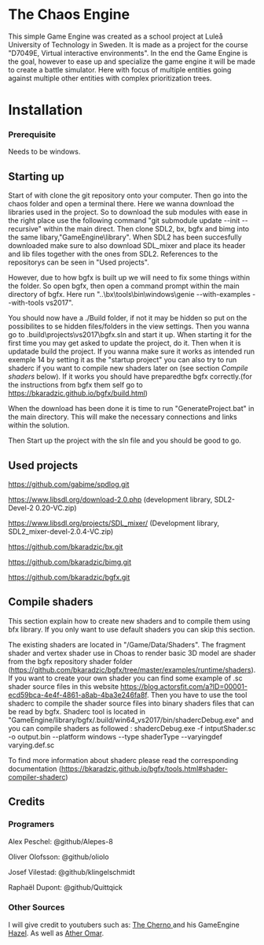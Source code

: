 # The Chaos Engine
 
This simple Game Engine was created as a school project at Luleå University of Technology in Sweden. It is made as a project for the course "D7049E, Virtual interactive environments".
In the end the Game Engine is the goal, however to ease up and specialize the game engine it will be made to create a battle simulator. Here with focus of multiple entities going against multiple other entities with complex prioritization trees. <br>

# Installation
 
### Prerequisite

Needs to be windows.
 
## Starting up
Start of with clone the git repository onto your computer. Then go into the chaos folder and open a terminal there. Here we wanna download the libraries used in the project. So to download the sub modules with ease in the right place use the following command "git submodule update --init --recursive" within the main direct. Then clone SDL2, bx, bgfx and bimg into the same libary,"GameEngine\library". When SDL2 has been succesfully downloaded make sure to also download SDL_mixer and place its header and lib files together with the ones from SDL2. References to the repositorys can be seen in "Used projects".

However, due to how bgfx is built up we will need to fix some things within the folder. So open bgfx, then open a command prompt within the main directory of bgfx. Here run "..\bx\tools\bin\windows\genie --with-examples --with-tools vs2017".

You should now have a ./Build folder, if not it may be hidden so put on the possibilites to se hidden files/folders in the view settings. Then you wanna go to .build\projects\vs2017\bgfx.sln and start it up. When starting it for the first time you may get asked to update the project, do it. Then when it is updatade build the project. If you wanna make sure it works as intended run exemple 14 by setting it as the "startup project" you can also try to run shaderc if you want to compile new shaders later on (see section _Compile shaders_ below). If it works you should have preparedthe bgfx correctly.(for the instructions from bgfx them self go to https://bkaradzic.github.io/bgfx/build.html)

When the download has been done it is time to run "GenerateProject.bat" in the main directory. This will make the necessary connections and links within the solution.

Then Start up the project with the sln file and you should be good to go.
 
## Used projects
https://github.com/gabime/spdlog.git

https://www.libsdl.org/download-2.0.php (development library, SDL2-Devel-2 0.20-VC.zip)

https://www.libsdl.org/projects/SDL_mixer/ (Development library, SDL2_mixer-devel-2.0.4-VC.zip)

https://github.com/bkaradzic/bx.git

https://github.com/bkaradzic/bimg.git

https://github.com/bkaradzic/bgfx.git

## Compile shaders

This section explain how to create new shaders and to compile them using bfx library. If you only want to use default shaders you can skip this section.

The existing shaders are located in "/Game/Data/Shaders". The fragment shader and vertex shader use in Choas to render basic 3D model are shader from the bgfx repository shader folder (https://github.com/bkaradzic/bgfx/tree/master/examples/runtime/shaders). If you want to create your own shader you can find some example of .sc shader source files in this website https://blog.actorsfit.com/a?ID=00001-ecd59bca-4e4f-4861-a8ab-4ba3e246fa8f. Then you have to use the tool shaderc to compile the shader source files into binary shaders files that can be read by bgfx. Shaderc tool is located in "GameEngine/library/bgfx/.build/win64_vs2017/bin/shadercDebug.exe" and you can compile shaders as followed :
shadercDebug.exe -f intputShader.sc -o output.bin --platform windows --type shaderType 
--varyingdef varying.def.sc

To find more information about shaderc please read the corresponding documentation (https://bkaradzic.github.io/bgfx/tools.html#shader-compiler-shaderc)

## Credits
 
### Programers
 
Alex Peschel: @github/Alepes-8
 
Oliver Olofsson: @github/oliolo
 
Josef Vilestad: @github/klingelschmidt
 
Raphaël Dupont: @github/Quittqick
 
### Other Sources
 
I will give credit to youtubers such as: [ The Cherno ](https://www.youtube.com/channel/UCQ-W1KE9EYfdxhL6S4twUNw) and his GameEngine [Hazel](https://github.com/TheCherno/Hazel). As well as [Ather Omar](https://www.youtube.com/channel/UCCKlrE0p4IZxqBpq98KFBmw).
